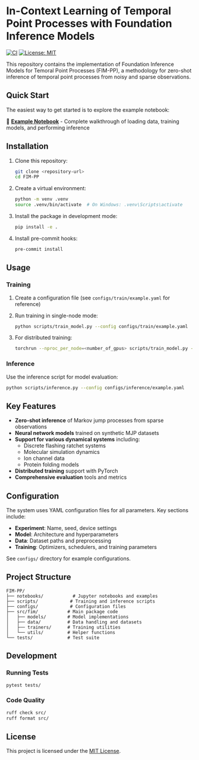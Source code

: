 # In-Context Learning of Temporal Point Processes with Foundation Inference Models

[![CI](https://github.com/anonymous/FIM/actions/workflows/ci.yml/badge.svg)](https://github.com/anonymous/FIM/actions/workflows/ci.yml)
[![License: MIT](https://img.shields.io/badge/License-MIT-yellow.svg)](https://github.com/anonymous/FIM/blob/main/LICENSE.txt)

This repository contains the implementation of Foundation Inference Models for Temoral Point Processes (FIM-PP), a methodology for zero-shot inference of temporal point processes from noisy and sparse observations.

## Quick Start

The easiest way to get started is to explore the example notebook:

📓 **[Example Notebook](notebooks/example.ipynb)** - Complete walkthrough of loading data, training models, and performing inference

## Installation

1. Clone this repository:
   ```bash
   git clone <repository-url>
   cd FIM-PP
   ```

2. Create a virtual environment:
   ```bash
   python -m venv .venv
   source .venv/bin/activate  # On Windows: .venv\Scripts\activate
   ```

3. Install the package in development mode:
   ```bash
   pip install -e .
   ```

4. Install pre-commit hooks:
   ```bash
   pre-commit install
   ```

## Usage

### Training

1. Create a configuration file (see `configs/train/example.yaml` for reference)

2. Run training in single-node mode:
   ```bash
   python scripts/train_model.py --config configs/train/example.yaml
   ```

3. For distributed training:
   ```bash
   torchrun --nproc_per_node=<number_of_gpus> scripts/train_model.py --config configs/train/example.yaml
   ```

### Inference

Use the inference script for model evaluation:
```bash
python scripts/inference.py --config configs/inference/example.yaml
```

## Key Features

- **Zero-shot inference** of Markov jump processes from sparse observations
- **Neural network models** trained on synthetic MJP datasets
- **Support for various dynamical systems** including:
  - Discrete flashing ratchet systems
  - Molecular simulation dynamics
  - Ion channel data
  - Protein folding models
- **Distributed training** support with PyTorch
- **Comprehensive evaluation** tools and metrics

## Configuration

The system uses YAML configuration files for all parameters. Key sections include:

- **Experiment**: Name, seed, device settings
- **Model**: Architecture and hyperparameters  
- **Data**: Dataset paths and preprocessing
- **Training**: Optimizers, schedulers, and training parameters

See `configs/` directory for example configurations.

## Project Structure

```
FIM-PP/
├── notebooks/           # Jupyter notebooks and examples
├── scripts/            # Training and inference scripts
├── configs/            # Configuration files
├── src/fim/           # Main package code
│   ├── models/        # Model implementations
│   ├── data/          # Data handling and datasets
│   ├── trainers/      # Training utilities
│   └── utils/         # Helper functions
└── tests/             # Test suite
```

## Development

### Running Tests
```bash
pytest tests/
```

### Code Quality
```bash
ruff check src/
ruff format src/
```

## License

This project is licensed under the [MIT License](LICENSE.txt).


